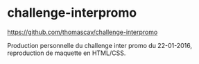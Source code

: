 # challenge-interpromo
https://github.com/thomascav/challenge-interpromo

Production personnelle du challenge inter promo du 22-01-2016, reproduction de maquette en HTML/CSS.

